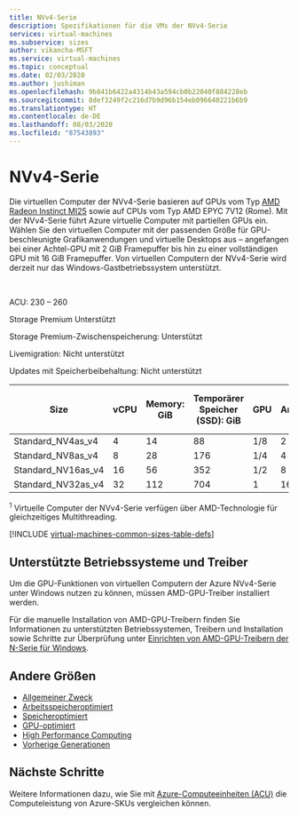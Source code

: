 ```yaml
---
title: NVv4-Serie
description: Spezifikationen für die VMs der NVv4-Serie
services: virtual-machines
ms.subservice: sizes
author: vikancha-MSFT
ms.service: virtual-machines
ms.topic: conceptual
ms.date: 02/03/2020
ms.author: jushiman
ms.openlocfilehash: 9b841b6422a4314b43a594cb0b22040f884228eb
ms.sourcegitcommit: 8def3249f2c216d7b9d96b154eb096640221b6b9
ms.translationtype: HT
ms.contentlocale: de-DE
ms.lasthandoff: 08/03/2020
ms.locfileid: "87543893"
---
```

# <a name="nvv4-series"></a>NVv4-Serie 

Die virtuellen Computer der NVv4-Serie basieren auf GPUs vom Typ [AMD Radeon Instinct MI25](https://www.amd.com/en/products/professional-graphics/instinct-mi25) sowie auf CPUs vom Typ AMD EPYC 7V12 (Rome). Mit der NVv4-Serie führt Azure virtuelle Computer mit partiellen GPUs ein. Wählen Sie den virtuellen Computer mit der passenden Größe für GPU-beschleunigte Grafikanwendungen und virtuelle Desktops aus – angefangen bei einer Achtel-GPU mit 2 GiB Framepuffer bis hin zu einer vollständigen GPU mit 16 GiB Framepuffer. Von virtuellen Computern der NVv4-Serie wird derzeit nur das Windows-Gastbetriebssystem unterstützt.

<br>

ACU: 230 – 260

Storage Premium  Unterstützt

Storage Premium-Zwischenspeicherung:  Unterstützt

Livemigration: Nicht unterstützt

Updates mit Speicherbeibehaltung: Nicht unterstützt

| Size | vCPU | Memory: GiB | Temporärer Speicher (SSD): GiB | GPU | GPU-Arbeitsspeicher: GiB | Max. Anzahl Datenträger | Maximale Anzahl NICs/Erwartete Netzwerkbandbreite (MBit/s) |
| --- | --- | --- | --- | --- | --- | --- | --- |
| Standard_NV4as_v4 |4 |14 |88 | 1/8 | 2 | 4 | 2/1000 |
| Standard_NV8as_v4 |8 |28 |176 | 1/4 | 4 | 8 | 4/2000 |
| Standard_NV16as_v4 |16 |56 |352 | 1/2 | 8 | 16 | 8/4000 |
| Standard_NV32as_v4 |32 |112 |704 | 1 | 16 | 32 | 8 / 8000 |

<sup>1</sup> Virtuelle Computer der NVv4-Serie verfügen über AMD-Technologie für gleichzeitiges Multithreading.

[!INCLUDE [virtual-machines-common-sizes-table-defs](../../includes/virtual-machines-common-sizes-table-defs.md)]

## <a name="supported-operating-systems-and-drivers"></a>Unterstützte Betriebssysteme und Treiber

Um die GPU-Funktionen von virtuellen Computern der Azure NVv4-Serie unter Windows nutzen zu können, müssen AMD-GPU-Treiber installiert werden.

Für die manuelle Installation von AMD-GPU-Treibern finden Sie Informationen zu unterstützten Betriebssystemen, Treibern und Installation sowie Schritte zur Überprüfung unter [Einrichten von AMD-GPU-Treibern der N-Serie für Windows](./windows/n-series-amd-driver-setup.md).

## <a name="other-sizes"></a>Andere Größen

- [Allgemeiner Zweck](sizes-general.md)
- [Arbeitsspeicheroptimiert](sizes-memory.md)
- [Speicheroptimiert](sizes-storage.md)
- [GPU-optimiert](sizes-gpu.md)
- [High Performance Computing](sizes-hpc.md)
- [Vorherige Generationen](sizes-previous-gen.md)

## <a name="next-steps"></a>Nächste Schritte

Weitere Informationen dazu, wie Sie mit [Azure-Computeeinheiten (ACU)](acu.md) die Computeleistung von Azure-SKUs vergleichen können.
